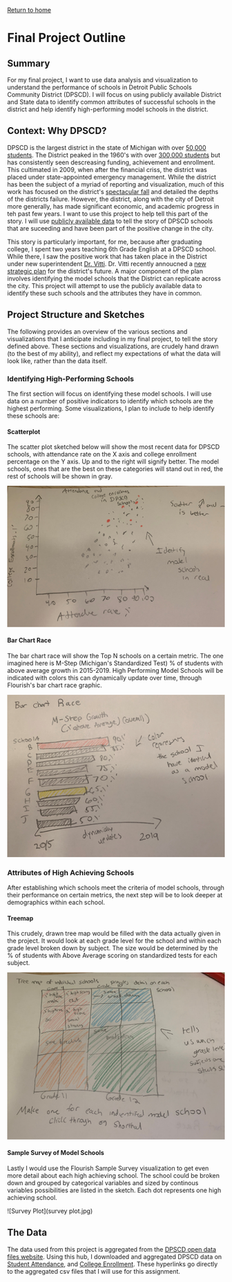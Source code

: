 [Return to home](https://danieldistler-1.github.io/Distler-portfolio/)

# Final Project Outline 

## Summary 
For my final project, I want to use data analysis and visualization to understand the performance of schools in Detroit Public Schools Community District (DPSCD). I will focus on using publicly available District and State data to identify common attributes of successful schools in the district and help identify high-performing model schools in the district. 

## Context: Why DPSCD?
DPSCD is the largest district in the state of Michigan with over [50,000 students](https://www.mischooldata.org/student-enrollment-counts-report/). The District peaked in the 1960's with over [300,000 students](https://landgrid.com/reports/schools#credits) but has consistently seen descreasing funding, achievement and enrollment. This cultimated in 2009, when after the financial criss, the district was placed under state-appointed emergency management. While the district has been the subject of a myriad of reporting and visualization, much of this work has focused on the district's [spectacular fall](https://landgrid.com/reports/schools#credits) and detailed the depths of the districts failure. However, the district, along with the city of Detroit more generally, has made significant economic, and academic progress in teh past few years. I want to use this project to help tell this part of the story. I will use [publicly available data](https://www.detroitk12.org/Page/9634) to tell the story of DPSCD schools that are suceeding and have been part of the positive change in the city. 

This story is particularly important, for me, because after graduating college, I spent two years teaching 6th Grade English at a DPSCD school.  While there, I saw the positive work that has taken place in the District under new superintendent [Dr. Vitti](https://www.detroitk12.org/superintendent). Dr. Vitti recently annoucned a [new strategic plan](https://www.detroitk12.org/cms/lib/MI50000060/Centricity/Domain/4036/Blueprint_2020_Strategies_Only.pdf) for the district's future. A major component of the plan involves identifying the model schools that the District can replicate across the city. This project will attempt to use the publicly available data to identify these such schools and the attributes they have in common. 

## Project Structure and Sketches
The following provides an overview of the various sections and visualizations that I anticipate including in my final project, to tell the story defined above. These sections and visualizations, are crudely hand drawn (to the best of my ability), and reflect my expectations of what the data will look like, rather than the data itself. 

### Identifying High-Performing Schools 

The first section will focus on identifying these model schools. I will use data on a number of positive indicators to identify which schools are the highest performing. Some visualizations, I plan to include to help identify these schools are: 

#### Scatterplot  
The scatter plot sketched below will show the most recent data for DPSCD schools, with attendance rate on the X axis and college enrollment percentage on the Y axis. Up and to the right will signify better. The model schools, ones that are the best on these categories will stand out in red, the rest of schools will be shown in gray. 

![Scatter Sketch](Scatter.jpg)

#### Bar Chart Race
The bar chart race will show the Top N schools on a certain metric. The one imagined here is M-Step (Michigan's Standardized Test) % of students with above average growth in 2015-2019. High Performing Model Schools will be indicated with colors this can dynamically update over time, through Flourish's bar chart race graphic. 

![Bar Chart Race](BarRace.jpg)

### Attributes of High Achieving Schools 
After establishing which schools meet the criteria of model schools, through their performance on certain metrics, the next step will be to look deeper at demographics within each school. 

#### Treemap 
This crudely, drawn tree map would be filled with the data actually given in the project. It would look at each grade level for the school and within each grade level broken down by subject. The size would be determined by the % of students with Above Average scoring on standardized tests for each subject. 

![Tree Map](Treemap.jpg)

#### Sample Survey of Model Schools 
Lastly I would use the Flourish Sample Survey visualization to get even more detail about each high achieving school. The school could be broken down and grouped by categorical variables and sized by continous variables possibilities are listed in the sketch. Each dot represents one high achieving school. 

![Survey Plot](survey plot.jpg)

## The Data 
The data used from this project is aggregated from the [DPSCD open data files website](https://www.detroitk12.org/Page/9634). Using this hub, I downloaded and aggregated DPSCD data on [Student Attendance](https://danieldistler-1.github.io/Distler-portfolio/DPSCD%20Attendance%20Data%202015-2019.csv), and [College Enrollment](https://danieldistler-1.github.io/Distler-portfolio/DPSCD%20Attendance%20Data%202015-2019.csv). These hyperlinks go directly to the aggregated csv files that I will use for this assignment.   
